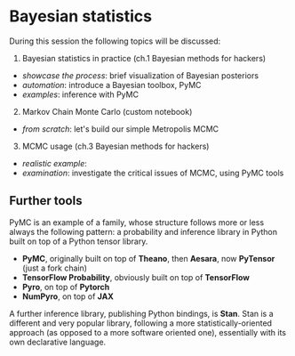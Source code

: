 # Bayesian statistics

During this session the following topics will be discussed:

1. Bayesian statistics in practice (ch.1 Bayesian methods for hackers)

  - *showcase the process*: brief visualization of Bayesian posteriors
  - *automation*: introduce a Bayesian toolbox, PyMC
  - *examples*: inference with PyMC

2. Markov Chain Monte Carlo (custom notebook)

  - *from scratch*: let's build our simple Metropolis MCMC

3. MCMC usage (ch.3 Bayesian methods for hackers)

  - *realistic example*: 
  - *examination*: investigate the critical issues of MCMC, using PyMC tools


## Further tools

PyMC is an example of a family, whose structure follows more or less always the
following pattern: a probability and inference library in Python built on top of
a Python tensor library.

- **PyMC**, originally built on top of **Theano**, then **Aesara**, now
    **PyTensor** (just a fork chain)
- **TensorFlow Probability**, obviously built on top of **TensorFlow**
- **Pyro**, on top of **Pytorch**
- **NumPyro**, on top of **JAX**

A further inference library, publishing Python bindings, is **Stan**. 
Stan is a different and very popular library, following a more
statistically-oriented approach (as opposed to a more software oriented one),
essentially with its own declarative language.
